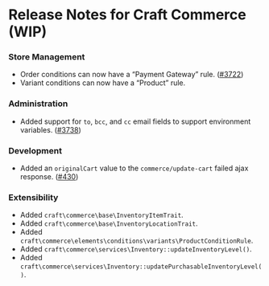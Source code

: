 # Release Notes for Craft Commerce (WIP)

### Store Management

- Order conditions can now have a “Payment Gateway” rule. ([#3722](https://github.com/craftcms/commerce/discussions/3722))
- Variant conditions can now have a “Product” rule.

### Administration

- Added support for `to`, `bcc`, and `cc` email fields to support environment variables. ([#3738](https://github.com/craftcms/commerce/issues/3738))

### Development

- Added an `originalCart` value to the `commerce/update-cart` failed ajax response. ([#430](https://github.com/craftcms/commerce/issues/430))

### Extensibility

- Added `craft\commerce\base\InventoryItemTrait`.
- Added `craft\commerce\base\InventoryLocationTrait`.
- Added `craft\commerce\elements\conditions\variants\ProductConditionRule`.
- Added `craft\commerce\services\Inventory::updateInventoryLevel()`.
- Added `craft\commerce\services\Inventory::updatePurchasableInventoryLevel()`.
